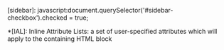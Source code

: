 <!-- External Links -->
[twitter]: http://twitter.com/dmcgk
<!-- Internal Links -->
[fernseed]: /
[humans]: /humans.txt
[robots]: /robots.txt
[about]: /meta/about/
[thanks]: /meta/acknowledgements/
[stats]: /meta/stats/
[second-room]: /fiction/the-second-room/
[sidebar]: javascript:document.querySelector('#sidebar-checkbox').checked = true;
<!-- Internally-linked Projects -->
[#jekyll]: /meta/acknowledgements/#Jekyll
[#kramdown]: /meta/acknowledgements/#kramdown
[#markdown]: /meta/acknowledgements/#Markdown
<!-- Abbreviations -->
*[IAL]: Inline Attribute Lists: a set of user-specified attributes which will apply to the containing HTML block


